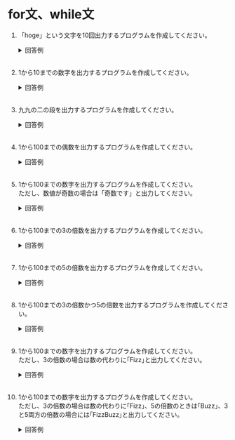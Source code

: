 # for文、while文

1. 「hoge」という文字を10回出力するプログラムを作成してください。

	<details><summary>回答例</summary><div>
		
	```
	for (let i = 1; i <= 10; i++) {
	    console.log("hoge");
	}
	```
		
	</div></details>
	

	<br>
	
2. 1から10までの数字を出力するプログラムを作成してください。

	<details><summary>回答例</summary><div>
		
	```
	for (let i = 1; i <= 10; i++) {
	    console.log(i);
	}
	```
		
	</div></details>
	

	<br>
	
3. 九九の二の段を出力するプログラムを作成してください。

	<details><summary>回答例</summary><div>
		
	```
	for (let i = 1; i <= 9; i++) {
	    console.log(2 * i);
	}
	```
		
	</div></details>
	

	<br>
	
4. 1から100までの偶数を出力するプログラムを作成してください。

	<details><summary>回答例</summary><div>
		
	```
	for (let i = 1; i <= 100; i++) {
		if (i % 2 == 0) {
	        console.log(i);
		}
	}
	```
		
	</div></details>
	

	<br>

5. 1から100までの数字を出力するプログラムを作成してください。  
ただし、数値が奇数の場合は「奇数です」と出力してください。

	<details><summary>回答例</summary><div>
		
	```
	for (let i = 1; i <= 100; i++) {
		if (i % 2 == 0) {
	        console.log(i);
	    } else {
	        console.log("奇数です");
	    }
	}
	```
		
	</div></details>
	

	<br>
	
6. 1から100までの3の倍数を出力するプログラムを作成してください。  

	<details><summary>回答例</summary><div>
		
	```
	for (let i = 1; i <= 100; i++) {
	    if (i % 3 == 0) {
	        console.log(i);
	    }
	}
	```
		
	</div></details>
	

	<br>
	
7. 1から100までの5の倍数を出力するプログラムを作成してください。  

	<details><summary>回答例</summary><div>
		
	```
	for (let i = 1; i <= 100; i++) {
	    if (i % 5 == 0) {
	        console.log(i);
	    }
	}
	```
		
	</div></details>
	

	<br>
	
8. 1から100までの3の倍数かつ5の倍数を出力するプログラムを作成してください。  

	<details><summary>回答例</summary><div>
		
	```
	for (let i = 1; i <= 100; i++) {
	    if (i % 3 == 0 && i % 5 == 0) {
	        console.log(i);
	    }
	}
	```
		
	</div></details>
	

	<br>
	
9. 1から100までの数字を出力するプログラムを作成してください。  
ただし、3の倍数の場合は数の代わりに｢Fizz｣と出力してください。

	<details><summary>回答例</summary><div>
		
	```
	for (let i = 1; i <= 100; i++) {
	    if (i % 3 == 0) {
	        console.log("Fizz");
	    } else {
	        console.log(i);
	    }
	}
	```
		
	</div></details>
	

	<br>
	
10. 1から100までの数字を出力するプログラムを作成してください。  
ただし、3の倍数の場合は数の代わりに｢Fizz｣、5の倍数のときは｢Buzz｣、3と5両方の倍数の場合には｢FizzBuzz｣と出力してください。
	<details><summary>回答例</summary><div>
		
	```
	for (let i = 1; i <= 100; i++) {
	    if (i % 3 == 0 && i % 5 == 0) {
	        console.log("FizzBuzz");
	    } else if (i % 3 == 0) {
	        console.log("Fizz");
	    } else if (i % 5 == 0) {
	        console.log("Buzz");
	    } else {
	        console.log(i);
	    }
	}
	```
		
	</div></details>
	

	<br>
	
